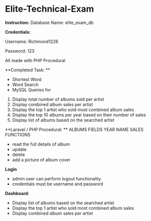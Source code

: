 # Elite-Technical-Exam



**Instruction:** 
Database Name: elite_exam_db

**Credentials:**


Username: Richmond1226

Password: 123




All made with PHP Procedural








**Completed Task: 
**

- Shortest Word
- Word Search
- MySQL Queries for 
1.  Display total number of albums sold per artist
2.  Display combined album sales per artist
3.  Display the top 1 artist who sold most combined album sales
4.  Display the top 10 albums per year based on their number of sales
5.  Display list of albums based on the searched artist


**Laravel / PHP Procedural: **
ALBUMS
FIELDS
YEAR
NAME
SALES
FUNCTIONS
- read the full details of album
- update
- delete	
- add a picture of album cover 


**Login**
- admin user can perform logout functionality
- credentials must be username and password

**Dashboard**: 
- Display list of albums based on the searched artist
- Display the top 1 artist who sold most combined album sales
- Display combined album sales per artist 
